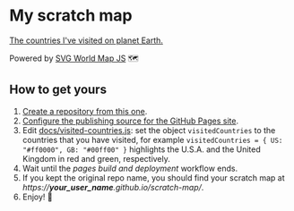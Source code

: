 # My scratch map
[The countries I've visited on planet Earth.](https://maurizuki.github.io/scratch-map)

Powered by [SVG World Map JS](https://github.com/raphaellepuschitz/SVG-World-Map) 🗺

## How to get yours
1. [Create a repository from this one](https://docs.github.com/en/repositories/creating-and-managing-repositories/creating-a-repository-from-a-template).
2. [Configure the publishing source for the GitHub Pages site](https://docs.github.com/en/pages/getting-started-with-github-pages/configuring-a-publishing-source-for-your-github-pages-site).
3. Edit [docs/visited-countries.js](docs/visited-countries.js): set the object `visitedCountries` to the countries that you have visited, for example `visitedCountries = { US: "#ff0000", GB: "#00ff00" }` highlights the U.S.A. and the United Kingdom in red and green, respectively.
4. Wait until the *pages build and deployment* workflow ends.
5. If you kept the original repo name, you should find your scratch map at *https://**your_user_name**.github.io/scratch-map/*.
6. Enjoy! 🫶
